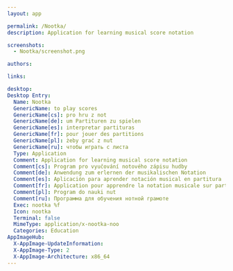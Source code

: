 ```yaml
---
layout: app

permalink: /Nootka/
description: Application for learning musical score notation 

screenshots:
  - Nootka/screenshot.png

authors:

links:

desktop:
Desktop Entry:
  Name: Nootka
  GenericName: to play scores
  GenericName[cs]: pro hru z not
  GenericName[de]: um Partituren zu spielen
  GenericName[es]: interpretar partituras
  GenericName[fr]: pour jouer des partitions
  GenericName[pl]: żeby grać z nut
  GenericName[ru]: чтобы играть с листа
  Type: Application
  Comment: Application for learning musical score notation
  Comment[cs]: Program pro vyučování notového zápisu hudby
  Comment[de]: Anwendung zum erlernen der musikalischen Notation
  Comment[es]: Aplicación para aprender notación musical en partitura
  Comment[fr]: Application pour apprendre la notation musicale sur partitions
  Comment[pl]: Program do nauki nut
  Comment[ru]: Программа для обучения нотной грамоте
  Exec: nootka %f
  Icon: nootka
  Terminal: false
  MimeType: application/x-nootka-noo
  Categories: Education
AppImageHub:
  X-AppImage-UpdateInformation: 
  X-AppImage-Type: 2
  X-AppImage-Architecture: x86_64
---
```

